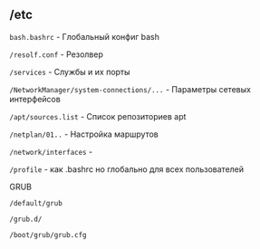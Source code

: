 ## /etc

```bash.bashrc``` - Глобальный конфиг bash

```/resolf.conf``` - Резолвер

```/services``` - Службы и их порты

```/NetworkManager/system-connections/...``` - Параметры сетевых интерфейсов

```/apt/sources.list``` - Список репозиториев apt

```/netplan/01..``` - Настройка маршрутов

```/network/interfaces``` - 

```/profile``` - как .bashrc но глобально для всех пользователей

GRUB
```
/default/grub
                     
/grub.d/

/boot/grub/grub.cfg
```
